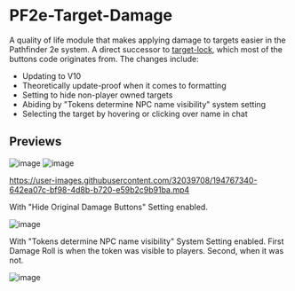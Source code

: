 # PF2e-Target-Damage

A quality of life module that makes applying damage to targets easier in the Pathfinder 2e system.
A direct successor to [target-lock](https://github.com/WillNichols726/target-lock), which most of the buttons code originates from. The changes include:
- Updating to V10
- Theoretically update-proof when it comes to formatting
- Setting to hide non-player owned targets 
- Abiding by "Tokens determine NPC name visibility" system setting
- Selecting the target by hovering or clicking over name in chat

## Previews
![image](https://user-images.githubusercontent.com/32039708/194718006-378e53f2-9ddf-4880-b80e-3b4c24638b93.png)
![image](https://user-images.githubusercontent.com/32039708/194717944-a3746492-198d-4d72-b4f3-a6fe128c9226.png)

https://user-images.githubusercontent.com/32039708/194767340-642ea07c-bf98-4d8b-b720-e59b2c9b91ba.mp4


With "Hide Original Damage Buttons" Setting enabled.

![image](https://user-images.githubusercontent.com/32039708/194721437-f6bd4d9d-c624-4d84-adde-5a7e25f51c86.png)

With "Tokens determine NPC name visibility" System Setting enabled. First Damage Roll is when the token was visible to players. Second, when it was not.

![image](https://user-images.githubusercontent.com/32039708/194767256-9bd03f10-d4e7-4601-b76e-50f39f6c5774.png)
